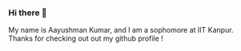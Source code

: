 ### Hi there 👋
<p>My name is Aayushman Kumar, and I am a sophomore at IIT Kanpur.<br>  Thanks for checking out out my github profile !</p>
<!--
**AayushmanKumar/AayushmanKumar** is a ✨ _special_ ✨ repository because its `README.md` (this file) appears on your GitHub profile.

Here are some ideas to get you started:

- 🔭 I’m currently working on ...
- 🌱 I’m currently learning ...
- 👯 I’m looking to collaborate on ...
- 🤔 I’m looking for help with ...
- 💬 Ask me about ...
- 📫 How to reach me: ...
- 😄 Pronouns: ...
- ⚡ Fun fact: ...
-->
